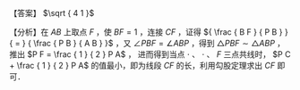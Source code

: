 【答案】 $\sqrt { 4 1 }$

【分析】在 $A B$ 上取点 $F$ ，使 $B F = 1$ ，连接 $C F$ ，证得 ${ \frac { B F } { P B } } { = } { \frac { P B } { A B } }$ ，又 $\angle P B F = \angle A B P$ ，得到 $\triangle P B F \sim \triangle A B P$ ，推出 $P F = \frac { 1 } { 2 } P A$ ， 进而得到当点 $\cdot$ 、 $\cdot$ 、 $F$ 三点共线时， $P C + \frac { 1 } { 2 } P A$ 的值最小，即为线段 $C F$ 的长，利用勾股定理求出 $C F$ 即可．
